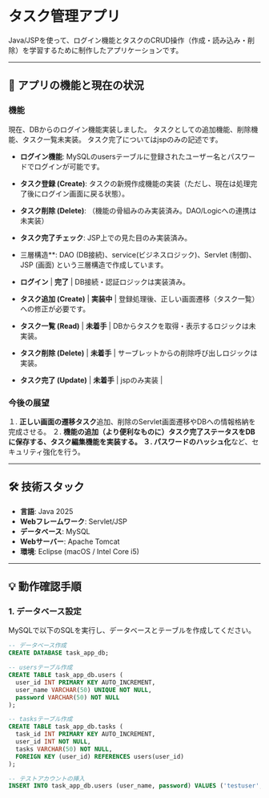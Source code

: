 # タスク管理アプリ

Java/JSPを使って、ログイン機能とタスクのCRUD操作（作成・読み込み・削除）を学習するために制作したアプリケーションです。

---

## 🚀 アプリの機能と現在の状況

### 機能

現在、DBからのログイン機能実装しました。
タスクとしての追加機能、削除機能、タスク一覧未実装。
タスク完了についてはjspのみの記述です。

* **ログイン機能**: MySQLのusersテーブルに登録されたユーザー名とパスワードでログインが可能です。
* **タスク登録 (Create)**: タスクの新規作成機能の実装（ただし、現在は処理完了後にログイン画面に戻る状態）。
* **タスク削除 (Delete)**: （機能の骨組みのみ実装済み。DAO/Logicへの連携は未実装）
* **タスク完了チェック**: JSP上での見た目のみ実装済み。

* 三層構造**: 	DAO (DB接続)、service(ビジネスロジック)、Servlet (制御)、JSP (画面) という三層構造で作成しています。

* **ログイン** | **完了** | DB接続・認証ロジックは実装済み。 
* **タスク追加 (Create)** | **実装中** | 登録処理後、正しい画面遷移（タスク一覧）への修正が必要です。 
* **タスク一覧 (Read)** | **未着手** | DBからタスクを取得・表示するロジックは未実装。 
* **タスク削除 (Delete)** | **未着手** | サーブレットからの削除呼び出しロジックは実装。 
* **タスク完了 (Update)** | **未着手** | jspのみ実装 |

### 今後の展望

１.  **正しい画面の遷移タスク**追加、削除のServlet画面遷移やDBへの情報格納を完成させる。
２.  **機能の追加（より便利なものに）**タスク完了ステータスをDBに保存する、タスク編集機能を実装する。
３.  パスワードの**ハッシュ化**など、セキュリティ強化を行う。

---

## 🛠️ 技術スタック

* **言語**: Java 2025
* **Webフレームワーク**: Servlet/JSP
* **データベース**: MySQL
* **Webサーバー**: Apache Tomcat
* **環境**: Eclipse (macOS / Intel Core i5)

---

## 💡 動作確認手順

### 1. データベース設定

MySQLで以下のSQLを実行し、データベースとテーブルを作成してください。

```sql
-- データベース作成
CREATE DATABASE task_app_db;

-- usersテーブル作成
CREATE TABLE task_app_db.users (
  user_id INT PRIMARY KEY AUTO_INCREMENT,
  user_name VARCHAR(50) UNIQUE NOT NULL,
  password VARCHAR(50) NOT NULL
);

-- tasksテーブル作成
CREATE TABLE task_app_db.tasks (
  task_id INT PRIMARY KEY AUTO_INCREMENT,
  user_id INT NOT NULL,
  tasks VARCHAR(50) NOT NULL,
  FOREIGN KEY (user_id) REFERENCES users(user_id)
);

-- テストアカウントの挿入
INSERT INTO task_app_db.users (user_name, password) VALUES ('testuser', 'password123');
